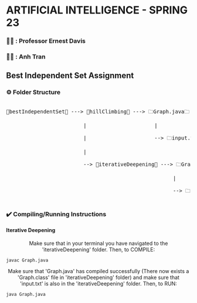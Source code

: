 # ARTIFICIAL INTELLIGENCE - SPRING 23
              
### 👨‍🏫 : Professor Ernest Davis                     
### 👨‍🎓 : Anh Tran 
                  
## Best Independent Set Assignment
               
### ⚙️ Folder Structure
<pre align="left">             
📁bestIndependentSet📁 ---> 📁hillClimbing📁 ---> 🗀Graph.java🗀      <br>
                         |                      |                       <br>
                         |                      --> 🗀input.txt🗀       <br>
                         |                                              <br>
                         --> 📁iterativeDeepening📁 ---> 🗀Graph.java🗀<br>
                                                      |                 <br>
                                                      --> 🗀input.txt🗀 <br>
</pre>   
         
### ✔️ Compiling/Running Instructions
#### Iterative Deepening
<p align="center"> 
Make sure that in your terminal you have navigated to the 'iterativeDeepening' folder. Then, to COMPILE:
</p> 
                
```
javac Graph.java
```
                    
<p align="center"> 
Make sure that 'Graph.java' has compiled successfully (There now exists a 'Graph.class' file in 'iterativeDeepening' folder) and make sure that 'input.txt' is also in the 'iterativeDeepening' folder. Then, to RUN:
</p> 
                       
```
java Graph.java
```
